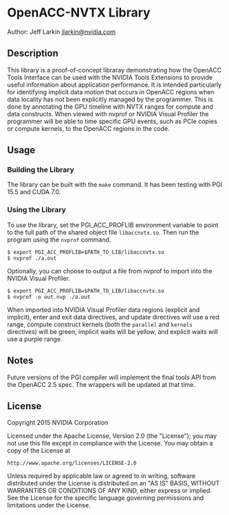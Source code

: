 OpenACC-NVTX Library
====================
Author: Jeff Larkin <jlarkin@nvidia.com>

Description
-----------
This library is a proof-of-concept libraray demonstrating how the OpenACC Tools
Interface can be used with the NVIDIA Tools Extensions to provide useful
information about application performance. It is intended particularly for
identifying implicit data motion that occurs in OpenACC regions when data
locality has not been explicitly managed by the programmer. This is done by
annotating the GPU timeline with NVTX ranges for compute and data constructs.
When viewed with nvprof or NVIDIA Visual Profiler the programmer will be able
to time specific GPU events, such as PCIe copies or compute kernels, to the
OpenACC regions in the code.

Usage
-----

### Building the Library ###
The library can be built with the `make` command. It has been testing with PGI
15.5 and CUDA 7.0.

### Using the Library ###
To use the library, set the PGI_ACC_PROFLIB environment variable to point to
the full path of the shared object file `libaccnvtx.so`. Then run the program
using the `nvprof` command.

    $ export PGI_ACC_PROFLIB=$PATH_TO_LIB/libaccnvtx.so
    $ nvprof ./a.out

Optionally, you can choose to output a file from nvprof to import into the NVIDIA
Visual Profiler.

    $ export PGI_ACC_PROFLIB=$PATH_TO_LIB/libaccnvtx.so
    $ nvprof -o out.nvp ./a.out

When imported into NVIDIA Visual Profiler data regions (explicit and implicit),
enter and exit data directives, and update directives will use a red range,
compute construct kernels (both the `parallel` and `kernels` directives) will
be green, implicit waits will be yellow, and explicit waits will use a purple
range.

Notes
-----
Future versions of the PGI compiler will implement the final tools API from the
OpenACC 2.5 spec. The wrappers will be updated at that time.

License
-------
Copyright 2015 NVIDIA Corporation

Licensed under the Apache License, Version 2.0 (the "License");
you may not use this file except in compliance with the License.
You may obtain a copy of the License at

    http://www.apache.org/licenses/LICENSE-2.0

Unless required by applicable law or agreed to in writing, software
distributed under the License is distributed on an "AS IS" BASIS,
WITHOUT WARRANTIES OR CONDITIONS OF ANY KIND, either express or implied.
See the License for the specific language governing permissions and
limitations under the License.
